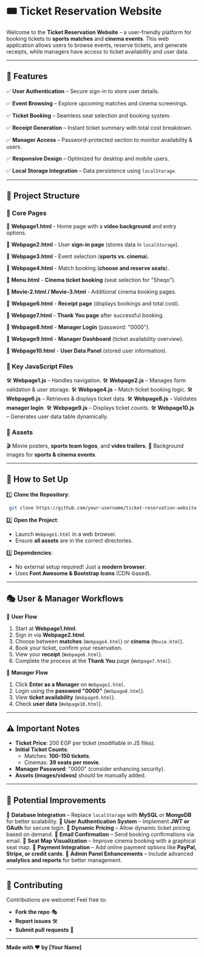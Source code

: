 # 🎟️ Ticket Reservation Website

Welcome to the **Ticket Reservation Website** – a user-friendly platform for booking tickets to **sports matches** and **cinema events**. This web application allows users to browse events, reserve tickets, and generate receipts, while managers have access to ticket availability and user data.

---

## 🚀 Features

✅ **User Authentication** – Secure sign-in to store user details.

✅ **Event Browsing** – Explore upcoming matches and cinema screenings.

✅ **Ticket Booking** – Seamless seat selection and booking system.

✅ **Receipt Generation** – Instant ticket summary with total cost breakdown.

✅ **Manager Access** – Password-protected section to monitor availability & users.

✅ **Responsive Design** – Optimized for desktop and mobile users.

✅ **Local Storage Integration** – Data persistence using `localStorage`.

---

## 📂 Project Structure

### 🔹 Core Pages
📌 **Webpage1.html** - Home page with a **video background** and entry options.

📌 **Webpage2.html** - User **sign-in page** (stores data in `localStorage`).

📌 **Webpage3.html** - Event selection (**sports vs. cinema**).

📌 **Webpage4.html** - Match booking (**choose and reserve seats**).

📌 **Menu.html** - **Cinema ticket booking** (seat selection for "Sheqo").

📌 **Movie-2.html / Movie-3.html** - Additional cinema booking pages.

📌 **Webpage6.html** - **Receipt page** (displays bookings and total cost).

📌 **Webpage7.html** - **Thank You page** after successful booking.

📌 **Webpage8.html** - **Manager Login** (password: "0000").

📌 **Webpage9.html** - **Manager Dashboard** (ticket availability overview).

📌 **Webpage10.html** - **User Data Panel** (stored user information).

### 🔹 Key JavaScript Files
🛠️ **Webpage1.js** – Handles navigation.
🛠️ **Webpage2.js** – Manages form validation & user storage.
🛠️ **Webpage4.js** – Match ticket booking logic.
🛠️ **Webpage6.js** – Retrieves & displays ticket data.
🛠️ **Webpage8.js** – Validates **manager login**.
🛠️ **Webpage9.js** – Displays ticket counts.
🛠️ **Webpage10.js** – Generates user data table dynamically.

### 🎨 Assets 
🎬 Movie posters, **sports team logos**, and **video trailers**.
📸 Background images for **sports & cinema events**.

---

## 🔧 How to Set Up

1️⃣ **Clone the Repository**:
```bash
 git clone https://github.com/your-username/ticket-reservation-website.git
```
2️⃣ **Open the Project**:
- Launch `Webpage1.html` in a web browser.
- Ensure **all assets** are in the correct directories.

3️⃣ **Dependencies**:
- No external setup required! Just a **modern browser**.
- Uses **Font Awesome & Bootstrap Icons** (CDN-based).

---

## 🎭 User & Manager Workflows

👤 **User Flow**
1. Start at **Webpage1.html**.
2. Sign in via **Webpage2.html**.
3. Choose between **matches** (`Webpage4.html`) or **cinema** (`Movie.html`).
4. Book your ticket, confirm your reservation.
5. View your **receipt** (`Webpage6.html`).
6. Complete the process at the **Thank You** page (`Webpage7.html`).

👔 **Manager Flow**
1. Click **Enter as a Manager** on `Webpage1.html`.
2. Login using the **password "0000"** (`Webpage8.html`).
3. View **ticket availability** (`Webpage9.html`).
4. Check **user data** (`Webpage10.html`).

---

## ⚠️ Important Notes
- **Ticket Price**: 200 EGP per ticket (modifiable in JS files).
- **Initial Ticket Counts**:
  - Matches: **100-150 tickets**.
  - Cinemas: **39 seats per movie**.
- **Manager Password**: "0000" (consider enhancing security).
- **Assets (images/videos)** should be manually added.

---

## 🚀 Potential Improvements
🔹 **Database Integration** – Replace `localStorage` with **MySQL** or **MongoDB** for better scalability.
🔹 **User Authentication System** – Implement **JWT or OAuth** for secure login.
🔹 **Dynamic Pricing** – Allow dynamic ticket pricing based on demand.
🔹 **Email Confirmation** – Send booking confirmations via email.
🔹 **Seat Map Visualization** – Improve cinema booking with a graphical seat map.
🔹 **Payment Integration** – Add online payment options like **PayPal, Stripe, or credit cards**.
🔹 **Admin Panel Enhancements** – Include advanced **analytics and reports** for better management.

---

## 🤝 Contributing
Contributions are welcome! Feel free to:
- **Fork the repo** 🎭
- **Report issues** 🛠️
- **Submit pull requests** 🚀

---

**Made with ❤️ by [Your Name]**

